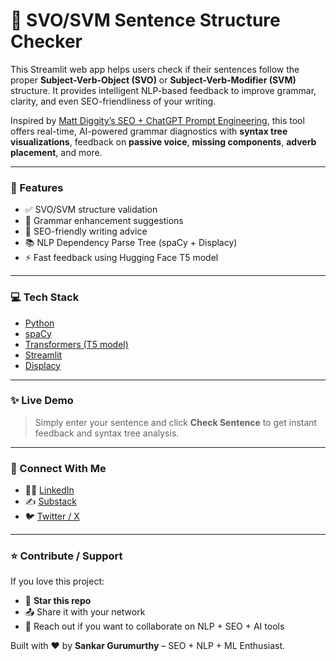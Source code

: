 # 🧠 SVO/SVM Sentence Structure Checker

This Streamlit web app helps users check if their sentences follow the proper **Subject-Verb-Object (SVO)** or **Subject-Verb-Modifier (SVM)** structure. It provides intelligent NLP-based feedback to improve grammar, clarity, and even SEO-friendliness of your writing.

Inspired by [Matt Diggity’s SEO + ChatGPT Prompt Engineering](https://www.youtube.com/watch?v=uNGyKZwMTaQ), this tool offers real-time, AI-powered grammar diagnostics with **syntax tree visualizations**, feedback on **passive voice**, **missing components**, **adverb placement**, and more.

---

### 🚀 Features

- ✅ SVO/SVM structure validation
- 🧠 Grammar enhancement suggestions
- 🌱 SEO-friendly writing advice
- 📚 NLP Dependency Parse Tree (spaCy + Displacy)
- ⚡ Fast feedback using Hugging Face T5 model

---

### 💻 Tech Stack

- [Python](https://www.python.org/)
- [spaCy](https://spacy.io/)
- [Transformers (T5 model)](https://huggingface.co/t5-small)
- [Streamlit](https://streamlit.io/)
- [Displacy](https://spacy.io/usage/visualizers)

---

### ✨ Live Demo

> Simply enter your sentence and click **Check Sentence** to get instant feedback and syntax tree analysis.

---

### 🔗 Connect With Me

- 👨‍💼 [LinkedIn](https://www.linkedin.com/in/sankar-gurumurthy-a1044a136/)
- ✍️ [Substack](https://sankargurumurthy.substack.com/)
- 🐦 [Twitter / X](https://x.com/SankarGurumurt1)

---

### ⭐ Contribute / Support

If you love this project:

- 🌟 **Star this repo**
- 📤 Share it with your network
- 🤝 Reach out if you want to collaborate on NLP + SEO + AI tools

Built with ❤️ by **Sankar Gurumurthy** – SEO + NLP + ML Enthusiast.

